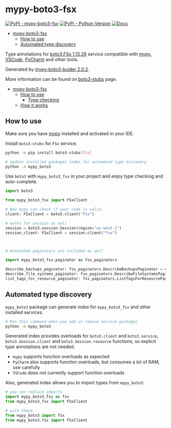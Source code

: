 # mypy-boto3-fsx

[![PyPI - mypy-boto3-fsx](https://img.shields.io/pypi/v/mypy-boto3-fsx.svg?color=blue)](https://pypi.org/project/mypy-boto3-fsx)
[![PyPI - Python Version](https://img.shields.io/pypi/pyversions/mypy-boto3-fsx.svg?color=blue)](https://pypi.org/project/mypy-boto3-fsx)
[![Docs](https://img.shields.io/readthedocs/mypy-boto3-builder.svg?color=blue)](https://mypy-boto3-builder.readthedocs.io/)

- [mypy-boto3-fsx](#mypy-boto3-fsx)
  - [How to use](#how-to-use)
  - [Automated type discovery](#automated-type-discovery)


Type annotations for
[boto3.FSx 1.13.26](https://boto3.amazonaws.com/v1/documentation/api/1.13.26/reference/services/fsx.html#FSx) service
compatible with [mypy](https://github.com/python/mypy), [VSCode](https://code.visualstudio.com/),
[PyCharm](https://www.jetbrains.com/pycharm/) and other tools.

Generated by [mypy-boto3-buider 2.0.2](https://github.com/vemel/mypy_boto3_builder).

More information can be found on [boto3-stubs](https://pypi.org/project/boto3-stubs/) page.

- [mypy-boto3-fsx](#mypy-boto3-fsx)
  - [How to use](#how-to-use)
    - [Type checking](#type-checking)
  - [How it works](#how-it-works)

## How to use

Make sure you have [mypy](https://github.com/python/mypy) installed and activated in your IDE.

Install `boto3-stubs` for `FSx` service.

```bash
python -m pip install boto3-stubs[fsx]

# update installed packages index for automated type discovery
python -m mypy_boto3
```

Use `boto3` with `mypy_boto3_fsx` in your project and enjoy type checking and auto-complete.

```python
import boto3

from mypy_boto3_fsx import FSxClient

# Now mypy can check if your code is valid.
client: FSxClient = boto3.client("fsx")

# works for session as well
session = boto3.session.Session(region="us-west-1")
session_client: FSxClient = session.client("fsx")



# Annotated paginators are included as well

import mypy_boto3_fsx.paginator as fsx_paginators

describe_backups_paginator: fsx_paginators.DescribeBackupsPaginator = client.get_paginator("describe_backups")
describe_file_systems_paginator: fsx_paginators.DescribeFileSystemsPaginator = client.get_paginator("describe_file_systems")
list_tags_for_resource_paginator: fsx_paginators.ListTagsForResourcePaginator = client.get_paginator("list_tags_for_resource")
```

## Automated type discovery

`mypy_boto3` package can generate index for `mypy_boto3_fsx` and other installed services.

```bash
# Run this command when you add or remove service packages
python -m mypy_boto3
```

Generated index provides overloads for `boto3.client` and `boto3.service`,
`boto3.Session.client` and `boto3.Session.resource` functions,
so explicit type annotations are not needed.

- `mypy` supports function overloads as expected
- `PyCharm` also supports function overloads, but consumes a lot of RAM, use carefully
- `VSCode` does not currently support function overloads

Also, generated index allows you to import types from `mypy_boto3`:

```python
# you can replace imports
import mypy_boto3_fsx as fsx
from mypy_boto3_fsx import FSxClient

# with these
from mypy_boto3 import fsx
from mypy_boto3.fsx import FSxClient
```